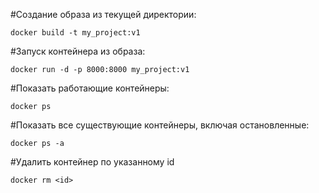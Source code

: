 #Создание образа из текущей директории:

```
docker build -t my_project:v1
```

#Запуск контейнера из образа:

```
docker run -d -p 8000:8000 my_project:v1
```

#Показать работающие контейнеры:

```
docker ps
```

#Показать все существующие контейнеры, включая остановленные:

```
docker ps -a
```

#Удалить контейнер по указанному id

```
docker rm <id>
```